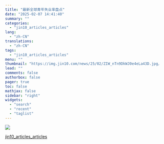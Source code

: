 ```yaml
---
title: "最新全球青年失业率盘点"
date: "2025-02-07 14:41:40"
summary: ""
categories:
  - "jin10_articles_articles"
lang:
  - "zh-CN"
translations:
  - "zh-CN"
tags:
  - "jin10_articles_articles"
menu: ""
thumbnail: "https://img.jin10.com/news/25/02/ZIW_nTn9DkWJ0e4eLa43D.jpg/lite"
lead: ""
comments: false
authorbox: false
pager: true
toc: false
mathjax: false
sidebar: "right"
widgets:
  - "search"
  - "recent"
  - "taglist"
---
```


![](https://img.jin10.com/news/25/02/oxPdv4ovvdeLAjRwumhvy.jpg)

[jin10_articles_articles](https://xnews.jin10.com/details/162105)
